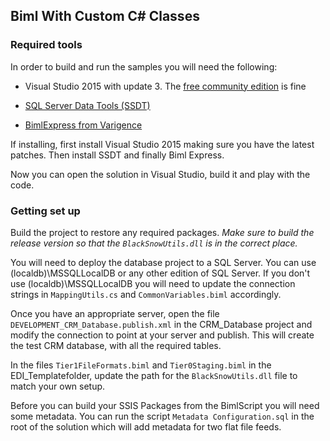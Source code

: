 ## Biml With Custom C# Classes

### Required tools

In order to build and run the samples you will need the following:

* Visual Studio 2015 with update 3. The [free community edition](https://go.microsoft.com/fwlink/?LinkId=691978&clcid=0x409) is fine

* [SQL Server Data Tools (SSDT)](https://msdn.microsoft.com/en-us/mt186501) 

* [BimlExpress from Varigence](https://www.varigence.com/BimlExpress)

If installing, first install Visual Studio 2015 making sure you have the latest patches. Then install SSDT and finally Biml Express.

Now you can open the solution in Visual Studio, build it and play with the code.

### Getting set up

Build the project to restore any required packages. 
_Make sure to build the release version so that the `BlackSnowUtils.dll` is in the correct place._

You will need to deploy the database project to a SQL Server. You can use (localdb)\MSSQLLocalDB or any other edition of SQL Server. If you don't use (localdb)\MSSQLLocalDB you will need to update the connection strings in `MappingUtils.cs` and `CommonVariables.biml` accordingly.

Once you have an appropriate server, open the file `DEVELOPMENT_CRM_Database.publish.xml` in the CRM_Database project and modify the connection to point at your server and publish. This will create the test CRM database, with all the required tables.

In the files `Tier1FileFormats.biml` and `Tier0Staging.biml` in the EDI_Templatefolder, update the path for the `BlackSnowUtils.dll` file to match your own setup.

Before you can build your SSIS Packages from the BimlScript you will need some metadata. You can run the script `Metadata Configuration.sql` in the root of the solution which will add metadata for two flat file feeds.


